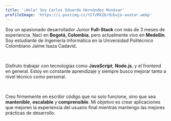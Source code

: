 ```yaml
---
title: '¡Hola! Soy Carlos Eduardo Hernández Munévar'
profileImage: 'https://i.postimg.cc/tCfzMX26/dibujo-avatar.webp'
---
```


Soy un apasionado desarrollador Junior **Full-Stack** con más de 3 meses de experiencia. Nací en **Bogotá, Colombia**, pero actualmente vivo en **Medellín**. Soy estudiante de Ingeniería Informática en la Universidad Politécnico Colombiano Jaime Isaza Cadavid.

<br>

Disfruto trabajar con tecnologías como **JavaScript**, **Node.js**, y el frontend en general. Estoy en constante aprendizaje y siempre busco mejorar tanto a nivel técnico como personal.

<br>

Creo firmemente en escribir código que no solo funcione, sino que sea **mantenible**, **escalable** y **comprensible**. Mi objetivo es crear aplicaciones que mejoren la experiencia del usuario final mientras mantengo las mejores prácticas de desarrollo.
